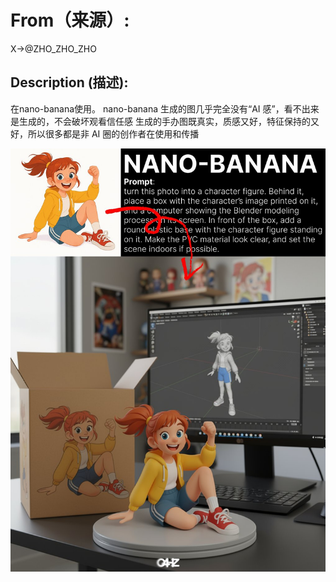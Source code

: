 # From（来源）:
X->@ZHO_ZHO_ZHO

## Description (描述):
在nano-banana使用。
nano-banana 生成的图几乎完全没有“AI 感”，看不出来是生成的，不会破坏观看信任感
生成的手办图既真实，质感又好，特征保持的又好，所以很多都是非 AI 圈的创作者在使用和传播

![alt text](image.jpg)
